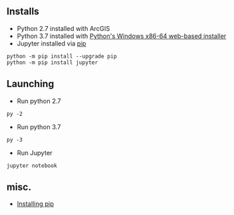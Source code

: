 ## Installs
- Python 2.7 installed with ArcGIS
- Python 3.7 installed with [Python's Windows x86-64 web-based installer](https://www.python.org/downloads/release/python-373/)
- Jupyter installed via [pip](https://jupyter.org/install.html)
```
python -m pip install --upgrade pip
python -m pip install jupyter
```

## Launching
- Run python 2.7
```
py -2
```
- Run python 3.7
```
py -3
```
- Run Jupyter
```
jupyter notebook
```

## misc.
- [Installing pip](https://pip.pypa.io/en/stable/installing/#installing-with-get-pip-py)